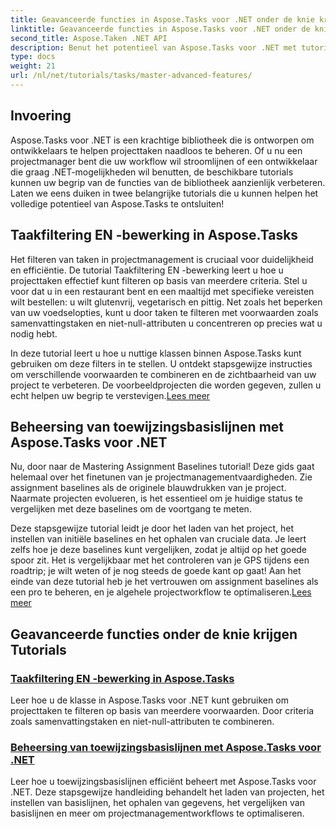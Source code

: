 ```yaml
---
title: Geavanceerde functies in Aspose.Tasks voor .NET onder de knie krijgen
linktitle: Geavanceerde functies in Aspose.Tasks voor .NET onder de knie krijgen
second_title: Aspose.Taken .NET API
description: Benut het potentieel van Aspose.Tasks voor .NET met tutorials over taakfiltering, toewijzingsbasislijnen en geavanceerde functies voor effectief projectbeheer.
type: docs
weight: 21
url: /nl/net/tutorials/tasks/master-advanced-features/
---
```

## Invoering

Aspose.Tasks voor .NET is een krachtige bibliotheek die is ontworpen om ontwikkelaars te helpen projecttaken naadloos te beheren. Of u nu een projectmanager bent die uw workflow wil stroomlijnen of een ontwikkelaar die graag .NET-mogelijkheden wil benutten, de beschikbare tutorials kunnen uw begrip van de functies van de bibliotheek aanzienlijk verbeteren. Laten we eens duiken in twee belangrijke tutorials die u kunnen helpen het volledige potentieel van Aspose.Tasks te ontsluiten!

## Taakfiltering EN -bewerking in Aspose.Tasks

Het filteren van taken in projectmanagement is cruciaal voor duidelijkheid en efficiëntie. De tutorial Taakfiltering EN -bewerking leert u hoe u projecttaken effectief kunt filteren op basis van meerdere criteria. Stel u voor dat u in een restaurant bent en een maaltijd met specifieke vereisten wilt bestellen: u wilt glutenvrij, vegetarisch en pittig. Net zoals het beperken van uw voedselopties, kunt u door taken te filteren met voorwaarden zoals samenvattingstaken en niet-null-attributen u concentreren op precies wat u nodig hebt.

 In deze tutorial leert u hoe u nuttige klassen binnen Aspose.Tasks kunt gebruiken om deze filters in te stellen. U ontdekt stapsgewijze instructies om verschillende voorwaarden te combineren en de zichtbaarheid van uw project te verbeteren. De voorbeeldprojecten die worden gegeven, zullen u echt helpen uw begrip te verstevigen.[Lees meer](./task-filtering-and-operation/)

## Beheersing van toewijzingsbasislijnen met Aspose.Tasks voor .NET

Nu, door naar de Mastering Assignment Baselines tutorial! Deze gids gaat helemaal over het finetunen van je projectmanagementvaardigheden. Zie assignment baselines als de originele blauwdrukken van je project. Naarmate projecten evolueren, is het essentieel om je huidige status te vergelijken met deze baselines om de voortgang te meten.

 Deze stapsgewijze tutorial leidt je door het laden van het project, het instellen van initiële baselines en het ophalen van cruciale data. Je leert zelfs hoe je deze baselines kunt vergelijken, zodat je altijd op het goede spoor zit. Het is vergelijkbaar met het controleren van je GPS tijdens een roadtrip; je wilt weten of je nog steeds de goede kant op gaat! Aan het einde van deze tutorial heb je het vertrouwen om assignment baselines als een pro te beheren, en je algehele projectworkflow te optimaliseren.[Lees meer](./mastering-assignment-baseline/)

## Geavanceerde functies onder de knie krijgen Tutorials
### [Taakfiltering EN -bewerking in Aspose.Tasks](./task-filtering-and-operation/)
Leer hoe u de klasse in Aspose.Tasks voor .NET kunt gebruiken om projecttaken te filteren op basis van meerdere voorwaarden. Door criteria zoals samenvattingstaken en niet-null-attributen te combineren.
### [Beheersing van toewijzingsbasislijnen met Aspose.Tasks voor .NET](./mastering-assignment-baseline/)
Leer hoe u toewijzingsbasislijnen efficiënt beheert met Aspose.Tasks voor .NET. Deze stapsgewijze handleiding behandelt het laden van projecten, het instellen van basislijnen, het ophalen van gegevens, het vergelijken van basislijnen en meer om projectmanagementworkflows te optimaliseren.